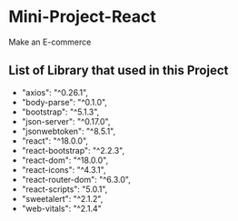 # Mini-Project-React
Make an E-commerce
## List of Library that used in this Project

- "axios": "^0.26.1",
- "body-parse": "^0.1.0",
- "bootstrap": "^5.1.3",
- "json-server": "^0.17.0",
- "jsonwebtoken": "^8.5.1",
- "react": "^18.0.0",
- "react-bootstrap": "^2.2.3",
- "react-dom": "^18.0.0",
- "react-icons": "^4.3.1",
- "react-router-dom": "^6.3.0",
- "react-scripts": "5.0.1",
- "sweetalert": "^2.1.2",
- "web-vitals": "^2.1.4"

